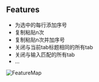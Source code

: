 Features
--------
- 为选中的每行添加序号
- 复制粘贴n次
- 复制粘贴n次并加序号
- 关闭与当前tab标题相同的所有tab
- 关闭与输入匹配的所有tab
- ...

![FeatureMap](http://ww1.sinaimg.cn/large/71e00c7bly1g51srad5o8g20og0es1kx.gif)
